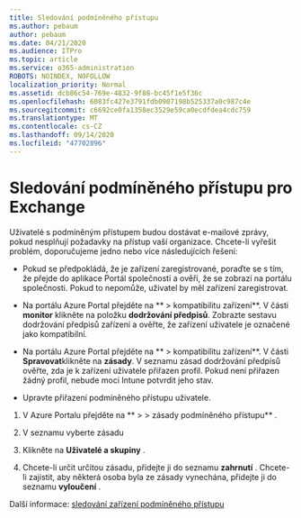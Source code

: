 ```yaml
---
title: Sledování podmíněného přístupu
ms.author: pebaum
author: pebaum
ms.date: 04/21/2020
ms.audience: ITPro
ms.topic: article
ms.service: o365-administration
ROBOTS: NOINDEX, NOFOLLOW
localization_priority: Normal
ms.assetid: dcb86c54-769e-4832-9f88-bc45f1e5f36c
ms.openlocfilehash: 6083fc427e3791fdb0907198b525337a0c987c4e
ms.sourcegitcommit: c6692ce0fa1358ec3529e59ca0ecdfdea4cdc759
ms.translationtype: MT
ms.contentlocale: cs-CZ
ms.lasthandoff: 09/14/2020
ms.locfileid: "47702896"
---
```

# <a name="monitoring-conditional-access-for-exchange"></a>Sledování podmíněného přístupu pro Exchange

Uživatelé s podmíněným přístupem budou dostávat e-mailové zprávy, pokud nesplňují požadavky na přístup vaší organizace. Chcete-li vyřešit problém, doporučujeme jedno nebo více následujících řešení:
  
- Pokud se předpokládá, že je zařízení zaregistrované, poraďte se s tím, že přejde do aplikace Portál společnosti a ověří, že se zobrazí na portálu společnosti. Pokud to nepomůže, uživatel by měl zařízení zaregistrovat.
    
- Na portálu Azure Portal přejděte na ** \> kompatibilitu zařízení**. V části **monitor** klikněte na položku **dodržování předpisů**. Zobrazte sestavu dodržování předpisů zařízení a ověřte, že zařízení uživatele je označené jako kompatibilní. 
    
- Na portálu Azure Portal přejděte na ** \> kompatibilitu zařízení**. V části **Spravovat**klikněte na **zásady**. V seznamu zásad dodržování předpisů ověřte, zda je k zařízení uživatele přiřazen profil. Pokud není přiřazen žádný profil, nebude moci Intune potvrdit jeho stav. 
    
- Upravte přiřazení podmíněného přístupu uživatele.
    
1. V Azure Portalu přejděte na ** \> \> zásady podmíněného přístupu** .
    
2. V seznamu vyberte zásadu
    
3. Klikněte na **Uživatelé a skupiny** .
    
4. Chcete-li určit určitou zásadu, přidejte ji do seznamu **zahrnutí** . Chcete-li zajistit, aby některá osoba byla ze zásady vynechána, přidejte ji do seznamu **vyloučení** . 
    
Další informace: [sledování zařízení podmíněného přístupu](https://docs.microsoft.com/intune/conditional-access-exchange-monitor)
  


